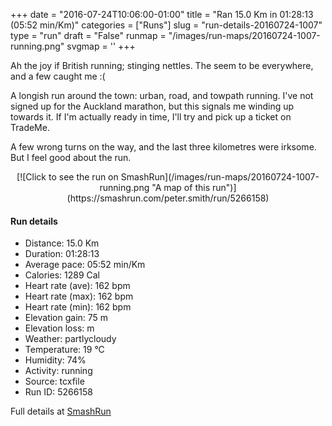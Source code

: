 +++
date = "2016-07-24T10:06:00-01:00"
title = "Ran 15.0 Km in 01:28:13 (05:52 min/Km)"
categories = ["Runs"]
slug = "run-details-20160724-1007"
type = "run"
draft = "False"
runmap = "/images/run-maps/20160724-1007-running.png"
svgmap = '<polyline points="25 37, 29 36, 33 34, 42 31, 43 30, 59 26, 78 20, 87 18, 96 18, 99 21, 99 23, 100 24, 100 27, 99 35, 99 35, 99 38, 99 45, 97 52, 96 56, 95 58, 93 63, 91 66, 89 68, 88 70, 86 70, 86 72, 84 74, 81 76, 76 78, 70 79, 65 80, 60 78, 58 79, 58 78, 56 78, 54 78, 53 79, 53 78, 52 79, 37 83, 32 82, 17 75, 15 73, 14 74, 13 73, 13 71, 12 68, 13 68, 12 66, 11 64, 19 62, 20 60, 21 59, 21 59, 19 57, 17 56, 14 53, 13 52, 10 49, 5 47, 2 45, 1 45, 0 40, 0 40, 1 40, 11 39, 12 38, 12 37">'
+++

Ah the joy if British running; stinging nettles. The seem to be everywhere, and a few caught me :(

A longish run around the town: urban, road, and towpath running. I've not signed up for the Auckland marathon, but this signals me winding up towards it. If I'm actually ready in time, I'll try and pick up a ticket on TradeMe. 

A few wrong turns on the way, and the last three kilometres were irksome. But I feel good about the run. 

<!--more-->

<center>
[![Click to see the run on SmashRun](/images/run-maps/20160724-1007-running.png "A map of this run")](https://smashrun.com/peter.smith/run/5266158)
</center>

#### Run details

* Distance: 15.0 Km
* Duration: 01:28:13
* Average pace: 05:52 min/Km
* Calories: 1289 Cal
* Heart rate (ave): 162 bpm
* Heart rate (max): 162 bpm
* Heart rate (min): 162 bpm
* Elevation gain: 75 m
* Elevation loss:  m
* Weather: partlycloudy
* Temperature: 19 &deg;C
* Humidity: 74%
* Activity: running
* Source: tcxfile
* Run ID: 5266158

Full details at [SmashRun](https://smashrun.com/peter.smith/run/5266158)